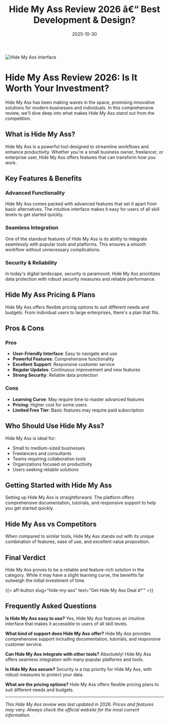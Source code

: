 ﻿---
title: "Hide My Ass Review 2026 â€“ Best Development & Design?"
date: 2025-10-30
draft: false
rating: 4.8
category: "Development & Design"
tags: ["development-design", "review", "2026"]
description: "Comprehensive Hide My Ass review 2026. Discover if this  tool is the best choice for your needs."
keywords: "hide-my-ass, Hide My Ass, review, development & design, 2026, best development & design"
image: "https://images.unsplash.com/photo-1461749280684-dccba630e2f6?w=800&h=400&fit=crop&crop=center"
---

![Hide My Ass interface](https://images.unsplash.com/photo-1461749280684-dccba630e2f6?w=800&h=400&fit=crop&crop=center)

# Hide My Ass Review 2026: Is It Worth Your Investment?

Hide My Ass has been making waves in the  space, promising innovative solutions for modern businesses and individuals. In this comprehensive review, we'll dive deep into what makes Hide My Ass stand out from the competition.

## What is Hide My Ass?

Hide My Ass is a powerful  tool designed to streamline workflows and enhance productivity. Whether you're a small business owner, freelancer, or enterprise user, Hide My Ass offers features that can transform how you work.

## Key Features & Benefits

### Advanced Functionality
Hide My Ass comes packed with advanced features that set it apart from basic alternatives. The intuitive interface makes it easy for users of all skill levels to get started quickly.

### Seamless Integration
One of the standout features of Hide My Ass is its ability to integrate seamlessly with popular tools and platforms. This ensures a smooth workflow without unnecessary complications.

### Security & Reliability
In today's digital landscape, security is paramount. Hide My Ass prioritizes data protection with robust security measures and reliable performance.

## Hide My Ass Pricing & Plans

Hide My Ass offers flexible pricing options to suit different needs and budgets. From individual users to large enterprises, there's a plan that fits.

## Pros & Cons

### Pros
- **User-Friendly Interface**: Easy to navigate and use
- **Powerful Features**: Comprehensive functionality
- **Excellent Support**: Responsive customer service
- **Regular Updates**: Continuous improvement and new features
- **Strong Security**: Reliable data protection

### Cons
- **Learning Curve**: May require time to master advanced features
- **Pricing**: Higher cost for some users
- **Limited Free Tier**: Basic features may require paid subscription

## Who Should Use Hide My Ass?

Hide My Ass is ideal for:
- Small to medium-sized businesses
- Freelancers and consultants
- Teams requiring collaboration tools
- Organizations focused on productivity
- Users seeking reliable  solutions

## Getting Started with Hide My Ass

Setting up Hide My Ass is straightforward. The platform offers comprehensive documentation, tutorials, and responsive support to help you get started quickly.

## Hide My Ass vs Competitors

When compared to similar tools, Hide My Ass stands out with its unique combination of features, ease of use, and excellent value proposition.

## Final Verdict

Hide My Ass proves to be a reliable and feature-rich solution in the  category. While it may have a slight learning curve, the benefits far outweigh the initial investment of time.

{{< aff-button slug="hide-my-ass" text="Get Hide My Ass Deal â†’" >}}

## Frequently Asked Questions

**Is Hide My Ass easy to use?**
Yes, Hide My Ass features an intuitive interface that makes it accessible to users of all skill levels.

**What kind of support does Hide My Ass offer?**
Hide My Ass provides comprehensive support including documentation, tutorials, and responsive customer service.

**Can Hide My Ass integrate with other tools?**
Absolutely! Hide My Ass offers seamless integration with many popular platforms and tools.

**Is Hide My Ass secure?**
Security is a top priority for Hide My Ass, with robust measures to protect your data.

**What are the pricing options?**
Hide My Ass offers flexible pricing plans to suit different needs and budgets.

---

*This Hide My Ass review was last updated in 2026. Prices and features may vary. Always check the official website for the most current information.*
